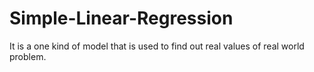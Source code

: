 # Simple-Linear-Regression
It is a one kind of model that is used to find out real values of real world problem.
